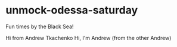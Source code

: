 # unmock-odessa-saturday
Fun times by the Black Sea!

Hi from Andrew Tkachenko
Hi, I'm Andrew (from the other Andrew)
